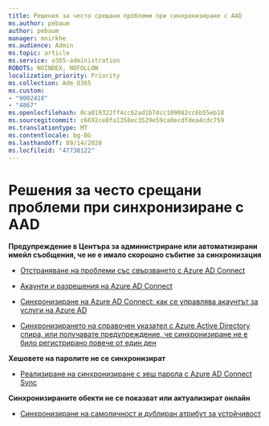 ```yaml
---
title: Решения за често срещани проблеми при синхронизиране с AAD
ms.author: pebaum
author: pebaum
manager: mnirkhe
ms.audience: Admin
ms.topic: article
ms.service: o365-administration
ROBOTS: NOINDEX, NOFOLLOW
localization_priority: Priority
ms.collection: Adm_O365
ms.custom:
- "9002418"
- "4867"
ms.openlocfilehash: 0ca019322ff4ccb2ad1b7dcc109082cc6b55eb18
ms.sourcegitcommit: c6692ce0fa1358ec3529e59ca0ecdfdea4cdc759
ms.translationtype: MT
ms.contentlocale: bg-BG
ms.lasthandoff: 09/14/2020
ms.locfileid: "47738122"
---
```

# <a name="solutions-to-common-aad-synchronization-problems"></a>Решения за често срещани проблеми при синхронизиране с AAD

**Предупреждение в Центъра за администриране или автоматизирани имейл съобщения, че не е имало скорошно събитие за синхронизация**

- [Отстраняване на проблеми със свързването с Azure AD Connect](https://docs.microsoft.com/azure/active-directory/hybrid/tshoot-connect-connectivity)

- [Акаунти и разрешения на Azure AD Connect](https://go.microsoft.com/fwlink/p/?LinkId=820598)

- [Синхронизиране на Azure AD Connect: как се управлява акаунтът за услуги на Azure AD](https://docs.microsoft.com/azure/active-directory/hybrid/how-to-connect-azureadaccount)

- [Синхронизирането на справочен указател с Azure Active Directory спира, или получавате предупреждение, че синхронизиране не е било регистрирано повече от един ден](https://support.microsoft.com/help/2882421/directory-synchronization-to-azure-active-directory-stops-or-you-re-warned-that-sync-hasn-t-registered-in-more-than-a-day)
 
**Хешовете на паролите не се синхронизират**

- [Реализиране на синхронизиране с хеш парола с Azure AD Connect Sync](https://docs.microsoft.com/azure/active-directory/hybrid/how-to-connect-password-hash-synchronization)

**Синхронизираните обекти не се показват или актуализират онлайн**

- [Синхронизиране на самоличност и дублиран атрибут за устойчивост](https://docs.microsoft.com/azure/active-directory/hybrid/how-to-connect-syncservice-duplicate-attribute-resiliency)
